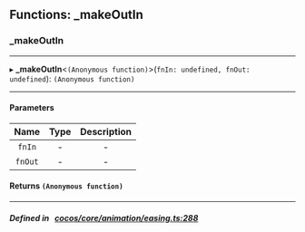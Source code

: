 ## Functions: _makeOutIn

### _makeOutIn


___
▸ **_makeOutIn**<`(Anonymous function)`\>(`fnIn: undefined, fnOut: undefined`): `(Anonymous function)`
___


#### Parameters

| Name | Type | Description |
| :------: | :------: | :------: |
| `fnIn` | - | - |
| `fnOut` | - | - |

#### Returns `(Anonymous function)` 
___


##### Defined in &nbsp;   [cocos/core/animation/easing.ts:288](https://github.com/cocos-creator/engine/blob/c7bf6b8a9/cocos/core/animation/easing.ts#L288)&nbsp;
